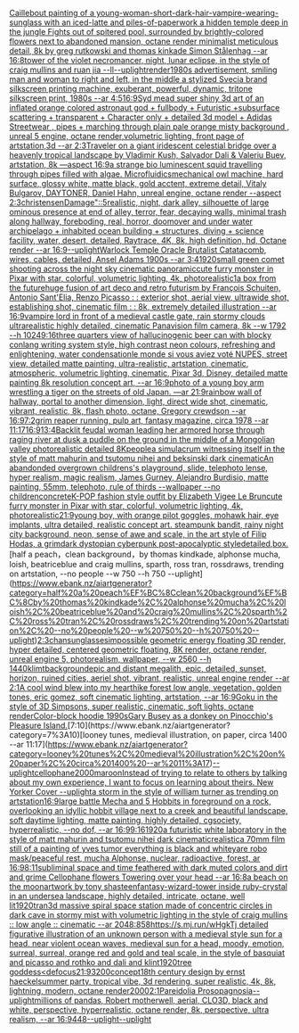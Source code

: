 [Caillebout painting of a young-woman-short-dark-hair-vampire-wearing-sunglass with an iced-latte and piles-of-paperwork a hidden temple deep in the jungle Fights out of spitered pool, surrounded by brightly-colored flowers next to abandoned mansion, octane render minimalist meticulous detail, 8k by greg rutkowski and thomas kinkade Simon Stålenhag  --ar 16:8](https://www.ebank.nz/aiartgenerator?category=Caillebout%20painting%20of%20a%20young-woman-short-dark-hair-vampire-wearing-sunglass%20with%20an%20iced-latte%20and%20piles-of-paperwork%20a%20hidden%20temple%20deep%20in%20the%20jungle%20Fights%20out%20of%20spitered%20pool%2C%20surrounded%20by%20brightly-colored%20flowers%20next%20to%20abandoned%20mansion%2C%20octane%20render%20minimalist%20meticulous%20detail%2C%208k%20by%20greg%20rutkowski%20and%20thomas%20kinkade%20Simon%20St%C3%A5lenhag%20%20--ar%2016%3A8)[tower of the violet necromancer, night, lunar eclipse, in the style of craig mullins and ruan jia --ll](https://www.ebank.nz/aiartgenerator?category=tower%20of%20the%20violet%20necromancer%2C%20night%2C%20lunar%20eclipse%2C%20in%20the%20style%20of%20craig%20mullins%20and%20ruan%20jia%20--ll)[--uplight](https://www.ebank.nz/aiartgenerator?category=--uplight)[render](https://www.ebank.nz/aiartgenerator?category=render)[1980s advertisement, smiling man and woman to right and left, in the middle a stylized Svecia brand silkscreen printing machine, exuberant, powerful, dynamic, tritone silkscreen print, 1980s --ar 4:5](https://www.ebank.nz/aiartgenerator?category=1980s%20advertisement%2C%20smiling%20man%20and%20woman%20to%20right%20and%20left%2C%20in%20the%20middle%20a%20stylized%20Svecia%20brand%20silkscreen%20printing%20machine%2C%20exuberant%2C%20powerful%2C%20dynamic%2C%20tritone%20silkscreen%20print%2C%201980s%20--ar%204%3A5)[16:9](https://www.ebank.nz/aiartgenerator?category=16%3A9)[Syd mead super shiny 3d art of an inflated orange colored astronaut god + fullbody + Futuristic +subsurface scattering + transparent + Character only + detailed 3d model + Adidas Streetwear , pipes + marching through plain pale orange misty background , unreal 5 engine, octane render,volumetric lighting, front page of artstation,3d --ar 2:3](https://www.ebank.nz/aiartgenerator?category=Syd%20mead%20super%20shiny%203d%20art%20of%20an%20inflated%20orange%20colored%20astronaut%20god%20%2B%20fullbody%20%2B%20Futuristic%20%2Bsubsurface%20scattering%20%2B%20transparent%20%2B%20Character%20only%20%2B%20detailed%203d%20model%20%2B%20Adidas%20Streetwear%20%2C%20pipes%20%2B%20marching%20through%20plain%20pale%20orange%20misty%20background%20%2C%20unreal%205%20engine%2C%20octane%20render%2Cvolumetric%20lighting%2C%20front%20page%20of%20artstation%2C3d%20--ar%202%3A3)[Traveler on a giant iridescent celestial bridge over a heavenly tropical landscape by Vladimir Kush, Salvador Dali & Valeriu Buev, artstation, 8k —aspect 16:9](https://www.ebank.nz/aiartgenerator?category=Traveler%20on%20a%20giant%20iridescent%20celestial%20bridge%20over%20a%20heavenly%20tropical%20landscape%20by%20Vladimir%20Kush%2C%20Salvador%20Dali%20%26%20Valeriu%20Buev%2C%20artstation%2C%208k%20%E2%80%94aspect%2016%3A9)[a strange bio luminescent squid travelling through pipes filled with algae. Microfluidics](https://www.ebank.nz/aiartgenerator?category=a%20strange%20bio%20luminescent%20squid%20travelling%20through%20pipes%20filled%20with%20algae.%20Microfluidics)[mechanical owl machine, hard surface, glossy white, matte black, gold acctent, extreme detail, Vitaly Bulgarov, DAYTONER, Daniel Hahn, unreal engine, octane render --aspect 2:3](https://www.ebank.nz/aiartgenerator?category=mechanical%20owl%20machine%2C%20hard%20surface%2C%20glossy%20white%2C%20matte%20black%2C%20gold%20acctent%2C%20extreme%20detail%2C%20Vitaly%20Bulgarov%2C%20DAYTONER%2C%20Daniel%20Hahn%2C%20unreal%20engine%2C%20octane%20render%20--aspect%202%3A3)[christensen](https://www.ebank.nz/aiartgenerator?category=christensen)[Damage"::5](https://www.ebank.nz/aiartgenerator?category=Damage%22%3A%3A5)[realistic, night, dark alley, silhouette of large ominous presence at end of alley, terror, fear, decaying walls, minimal trash along hallway, foreboding, real, horror, doom](https://www.ebank.nz/aiartgenerator?category=realistic%2C%20night%2C%20dark%20alley%2C%20silhouette%20of%20large%20ominous%20presence%20at%20end%20of%20alley%2C%20terror%2C%20fear%2C%20decaying%20walls%2C%20minimal%20trash%20along%20hallway%2C%20foreboding%2C%20real%2C%20horror%2C%20doom)[over and under water  archipelago + inhabited ocean building + structures, diving + science facility, water, desert, detailed, Raytrace, 4K, 8k, high definition, hd, Octane render --ar 16:9](https://www.ebank.nz/aiartgenerator?category=over%20and%20under%20water%20%20archipelago%20%2B%20inhabited%20ocean%20building%20%2B%20structures%2C%20diving%20%2B%20science%20facility%2C%20water%2C%20desert%2C%20detailed%2C%20Raytrace%2C%204K%2C%208k%2C%20high%20definition%2C%20hd%2C%20Octane%20render%20--ar%2016%3A9)[--uplight](https://www.ebank.nz/aiartgenerator?category=--uplight)[Warlock Temple Oracle Brutalist Catatacomb, wires, cables, detailed, Ansel Adams 1900s --ar 3:4](https://www.ebank.nz/aiartgenerator?category=Warlock%20Temple%20Oracle%20Brutalist%20Catatacomb%2C%20wires%2C%20cables%2C%20detailed%2C%20Ansel%20Adams%201900s%20--ar%203%3A4)[1920](https://www.ebank.nz/aiartgenerator?category=1920)[small green comet shooting across the night sky cinematic panoramic](https://www.ebank.nz/aiartgenerator?category=small%20green%20comet%20shooting%20across%20the%20night%20sky%20cinematic%20panoramic)[cute furry monster in Pixar with star, colorful, volumetric lighting, 4k, photorealistic](https://www.ebank.nz/aiartgenerator?category=cute%20furry%20monster%20in%20Pixar%20with%20star%2C%20colorful%2C%20volumetric%20lighting%2C%204k%2C%20photorealistic)[1](https://www.ebank.nz/aiartgenerator?category=1)[a box from the future](https://www.ebank.nz/aiartgenerator?category=a%20box%20from%20the%20future)[huge  fusion of art deco and retro futurism by François Schuiten, Antonio Sant'Elia, Renzo Picasso : : exterior shot, aerial view, ultrawide shot, establishing shot, cinematic film : : 8k, extremely detailed illustration  --ar 16:9](https://www.ebank.nz/aiartgenerator?category=huge%20%20fusion%20of%20art%20deco%20and%20retro%20futurism%20by%20Fran%C3%A7ois%20Schuiten%2C%20Antonio%20Sant%27Elia%2C%20Renzo%20Picasso%20%3A%20%3A%20exterior%20shot%2C%20aerial%20view%2C%20ultrawide%20shot%2C%20establishing%20shot%2C%20cinematic%20film%20%3A%20%3A%208k%2C%20extremely%20detailed%20illustration%20%20--ar%2016%3A9)[vampire lord in front of a medieval castle gate, rain stormy clouds ultrarealistic highly detailed, cinematic Panavision film camera, 8k --w 1792 --h 1024](https://www.ebank.nz/aiartgenerator?category=vampire%20lord%20in%20front%20of%20a%20medieval%20castle%20gate%2C%20rain%20stormy%20clouds%20ultrarealistic%20highly%20detailed%2C%20cinematic%20Panavision%20film%20camera%2C%208k%20--w%201792%20--h%201024)[9:16](https://www.ebank.nz/aiartgenerator?category=9%3A16)[three quarters view of hallucinogenic beer can with blocky conlang writing system style, high contrast neon colours, refreshing and enlightening, water condensation](https://www.ebank.nz/aiartgenerator?category=three%20quarters%20view%20of%20hallucinogenic%20beer%20can%20with%20blocky%20conlang%20writing%20system%20style%2C%20high%20contrast%20neon%20colours%2C%20refreshing%20and%20enlightening%2C%20water%20condensation)[le monde si vous aviez voté NUPES, street view, detailed matte painting, ultra-realistic, artstation, cinematic, atmospheric, volumetric lighting, cinematic, Pixar 3d, Disney, detailed matte painting 8k resolution concept art, --ar 16:9](https://www.ebank.nz/aiartgenerator?category=le%20monde%20si%20vous%20aviez%20vot%C3%A9%20NUPES%2C%20street%20view%2C%20detailed%20matte%20painting%2C%20ultra-realistic%2C%20artstation%2C%20cinematic%2C%20atmospheric%2C%20volumetric%20lighting%2C%20cinematic%2C%20Pixar%203d%2C%20Disney%2C%20detailed%20matte%20painting%208k%20resolution%20concept%20art%2C%20--ar%2016%3A9)[](https://www.ebank.nz/aiartgenerator?category=)[photo of a young boy arm wrestling a tiger on the streets of old Japan. —ar 21:9](https://www.ebank.nz/aiartgenerator?category=photo%20of%20a%20young%20boy%20arm%20wrestling%20a%20tiger%20on%20the%20streets%20of%20old%20Japan.%20%E2%80%94ar%2021%3A9)[rainbow wall of hallway, portal to another dimension, light, direct wide shot, cinematic, vibrant, realistic, 8k, flash photo, octane, Gregory crewdson --ar 16:9](https://www.ebank.nz/aiartgenerator?category=rainbow%20wall%20of%20hallway%2C%20portal%20to%20another%20dimension%2C%20light%2C%20direct%20wide%20shot%2C%20cinematic%2C%20vibrant%2C%20realistic%2C%208k%2C%20flash%20photo%2C%20octane%2C%20Gregory%20crewdson%20--ar%2016%3A9)[7:2](https://www.ebank.nz/aiartgenerator?category=7%3A2)[grim reaper running, pulp art, fantasy magazine, circa 1978 --ar 11:17](https://www.ebank.nz/aiartgenerator?category=grim%20reaper%20running%2C%20pulp%20art%2C%20fantasy%20magazine%2C%20circa%201978%20--ar%2011%3A17)[16:9](https://www.ebank.nz/aiartgenerator?category=16%3A9)[1](https://www.ebank.nz/aiartgenerator?category=1)[3:4](https://www.ebank.nz/aiartgenerator?category=3%3A4)[Backlit feudal woman leading her armored horse through raging river at dusk a puddle on the ground in the middle of a Mongolian valley photorealistic detailed 8K](https://www.ebank.nz/aiartgenerator?category=Backlit%20feudal%20woman%20leading%20her%20armored%20horse%20through%20raging%20river%20at%20dusk%20a%20puddle%20on%20the%20ground%20in%20the%20middle%20of%20a%20Mongolian%20valley%20photorealistic%20detailed%208K)[people](https://www.ebank.nz/aiartgenerator?category=people)[a simulacrum witnessing itself in the style of matt mahurin and tsutomu nihei and beksinski dark cinematic](https://www.ebank.nz/aiartgenerator?category=a%20simulacrum%20witnessing%20itself%20in%20the%20style%20of%20matt%20mahurin%20and%20tsutomu%20nihei%20and%20beksinski%20dark%20cinematic)[An abandonded overgrown childrens's playground, slide, telephoto lense, hyper realism, magic realism, James Gurney, Alejandro Burdisio, matte painting, 55mm, telephoto, rule of thirds --wallpaper --no children](https://www.ebank.nz/aiartgenerator?category=An%20abandonded%20overgrown%20childrens%27s%20playground%2C%20slide%2C%20telephoto%20lense%2C%20hyper%20realism%2C%20magic%20realism%2C%20James%20Gurney%2C%20Alejandro%20Burdisio%2C%20matte%20painting%2C%2055mm%2C%20telephoto%2C%20rule%20of%20thirds%20--wallpaper%20--no%20children)[concrete](https://www.ebank.nz/aiartgenerator?category=concrete)[K-POP fashion style outfit by Elizabeth Vigee Le Brun](https://www.ebank.nz/aiartgenerator?category=K-POP%20fashion%20style%20outfit%20by%20Elizabeth%20Vigee%20Le%20Brun)[cute furry monster in Pixar with star, colorful, volumetric lighting, 4k, photorealistic](https://www.ebank.nz/aiartgenerator?category=cute%20furry%20monster%20in%20Pixar%20with%20star%2C%20colorful%2C%20volumetric%20lighting%2C%204k%2C%20photorealistic)[21:9](https://www.ebank.nz/aiartgenerator?category=21%3A9)[young boy, with orange pilot goggles, mohawk hair, eye implants, ultra detailed, realistic concept art. steampunk bandit, rainy night city background, neon, sense of awe and scale, in the art style of Filip Hodas, a grimdark dystopian cyberpunk post-apocalyptic style](https://www.ebank.nz/aiartgenerator?category=young%20boy%2C%20with%20orange%20pilot%20goggles%2C%20mohawk%20hair%2C%20eye%20implants%2C%20ultra%20detailed%2C%20realistic%20concept%20art.%20steampunk%20bandit%2C%20rainy%20night%20city%20background%2C%20neon%2C%20sense%20of%20awe%20and%20scale%2C%20in%20the%20art%20style%20of%20Filip%20Hodas%2C%20a%20grimdark%20dystopian%20cyberpunk%20post-apocalyptic%20style)[detailed,](https://www.ebank.nz/aiartgenerator?category=detailed%2C)[box.](https://www.ebank.nz/aiartgenerator?category=box.)[half a peach，clean background，by thomas kindkade, alphonse mucha, loish, beatriceblue and craig mullins, sparth, ross tran, rossdraws, trending on artstation, --no people --w 750 --h 750 --uplight](https://www.ebank.nz/aiartgenerator?category=half%20a%20peach%EF%BC%8Cclean%20background%EF%BC%8Cby%20thomas%20kindkade%2C%20alphonse%20mucha%2C%20loish%2C%20beatriceblue%20and%20craig%20mullins%2C%20sparth%2C%20ross%20tran%2C%20rossdraws%2C%20trending%20on%20artstation%2C%20--no%20people%20--w%20750%20--h%20750%20--uplight)[2:3](https://www.ebank.nz/aiartgenerator?category=2%3A3)[chan](https://www.ebank.nz/aiartgenerator?category=chan)[sunglasses](https://www.ebank.nz/aiartgenerator?category=sunglasses)[impossible geometric energy floating 3D render, hyper detailed, centered geometric floating, 8K render, octane render, unreal engine 5, photorealism, wallpaper, --w 2560 --h 1440](https://www.ebank.nz/aiartgenerator?category=impossible%20geometric%20energy%20floating%203D%20render%2C%20hyper%20detailed%2C%20centered%20geometric%20floating%2C%208K%20render%2C%20octane%20render%2C%20unreal%20engine%205%2C%20photorealism%2C%20wallpaper%2C%20--w%202560%20--h%201440)[klimt](https://www.ebank.nz/aiartgenerator?category=klimt)[background](https://www.ebank.nz/aiartgenerator?category=background)[epic and distant megalith, epic, detailed, sunset, horizon, ruined cities, aeriel shot, vibrant, realistic, unreal engine render --ar 2:1](https://www.ebank.nz/aiartgenerator?category=epic%20and%20distant%20megalith%2C%20epic%2C%20detailed%2C%20sunset%2C%20horizon%2C%20ruined%20cities%2C%20aeriel%20shot%2C%20vibrant%2C%20realistic%2C%20unreal%20engine%20render%20--ar%202%3A1)[A cool wind blew into my heart](https://www.ebank.nz/aiartgenerator?category=A%20cool%20wind%20blew%20into%20my%20heart)[hike forest low angle, vegetation, golden tones, eric gomez, soft cinematic lighting, artstation, --ar 16:9](https://www.ebank.nz/aiartgenerator?category=hike%20forest%20low%20angle%2C%20vegetation%2C%20golden%20tones%2C%20eric%20gomez%2C%20soft%20cinematic%20lighting%2C%20artstation%2C%20--ar%2016%3A9)[Goku in the style of 3D Simpsons, super realistic, cinematic, soft lights, octane render](https://www.ebank.nz/aiartgenerator?category=Goku%20in%20the%20style%20of%203D%20Simpsons%2C%20super%20realistic%2C%20cinematic%2C%20soft%20lights%2C%20octane%20render)[Color-block hoodie 1990s](https://www.ebank.nz/aiartgenerator?category=Color-block%20hoodie%201990s)[Gary Busey as a donkey on Pinocchio's Pleasure Island.](https://www.ebank.nz/aiartgenerator?category=Gary%20Busey%20as%20a%20donkey%20on%20Pinocchio%27s%20Pleasure%20Island.)[7:10](https://www.ebank.nz/aiartgenerator?category=7%3A10)[looney tunes, medieval illustration, on paper, circa 1400 --ar 11:17](https://www.ebank.nz/aiartgenerator?category=looney%20tunes%2C%20medieval%20illustration%2C%20on%20paper%2C%20circa%201400%20--ar%2011%3A17)[--uplight](https://www.ebank.nz/aiartgenerator?category=--uplight)[cellophane](https://www.ebank.nz/aiartgenerator?category=cellophane)[2000](https://www.ebank.nz/aiartgenerator?category=2000)[maroon](https://www.ebank.nz/aiartgenerator?category=maroon)[Instead of trying to relate to others by talking about my own experience, I want to focus on learning about theirs. New Yorker Cover --uplight](https://www.ebank.nz/aiartgenerator?category=Instead%20of%20trying%20to%20relate%20to%20others%20by%20talking%20about%20my%20own%20experience%2C%20I%20want%20to%20focus%20on%20learning%20about%20theirs.%20New%20Yorker%20Cover%20--uplight)[a storm in the style of william turner as trending on artstation](https://www.ebank.nz/aiartgenerator?category=a%20storm%20in%20the%20style%20of%20william%20turner%20as%20trending%20on%20artstation)[16:9](https://www.ebank.nz/aiartgenerator?category=16%3A9)[large battle Mecha and 5 Hobbits in foreground on a rock, overlooking an idyllic hobbit village next to a creek and beautiful landscape, soft daytime lighting, matte painting, highly detailed, cgsociety, hyperrealistic, --no dof, --ar 16:9](https://www.ebank.nz/aiartgenerator?category=large%20battle%20Mecha%20and%205%20Hobbits%20in%20foreground%20on%20a%20rock%2C%20overlooking%20an%20idyllic%20hobbit%20village%20next%20to%20a%20creek%20and%20beautiful%20landscape%2C%20soft%20daytime%20lighting%2C%20matte%20painting%2C%20highly%20detailed%2C%20cgsociety%2C%20hyperrealistic%2C%20--no%20dof%2C%20--ar%2016%3A9)[9:16](https://www.ebank.nz/aiartgenerator?category=9%3A16)[1920](https://www.ebank.nz/aiartgenerator?category=1920)[a futuristic white laboratory in the style of matt mahurin and tsutomu nihei dark cinematic](https://www.ebank.nz/aiartgenerator?category=a%20futuristic%20white%20laboratory%20in%20the%20style%20of%20matt%20mahurin%20and%20tsutomu%20nihei%20dark%20cinematic)[realistic](https://www.ebank.nz/aiartgenerator?category=realistic)[a 70mm film still of a painting of yves tumor everything is black and white](https://www.ebank.nz/aiartgenerator?category=a%2070mm%20film%20still%20of%20a%20painting%20of%20yves%20tumor%20everything%20is%20black%20and%20white)[yare robo mask](https://www.ebank.nz/aiartgenerator?category=yare%20robo%20mask)[/peaceful rest, mucha Alphonse,  nuclear, radioactive, forest, ar 16:9](https://www.ebank.nz/aiartgenerator?category=/peaceful%20rest%2C%20mucha%20Alphonse%2C%20%20nuclear%2C%20radioactive%2C%20forest%2C%20ar%2016%3A9)[8:11](https://www.ebank.nz/aiartgenerator?category=8%3A11)[subliminal space and time feathered with dark muted colors and dirt and grime Cellophane flowers Towering over your head --ar 16:8](https://www.ebank.nz/aiartgenerator?category=subliminal%20space%20and%20time%20feathered%20with%20dark%20muted%20colors%20and%20dirt%20and%20grime%20Cellophane%20flowers%20Towering%20over%20your%20head%20--ar%2016%3A8)[a beach on the moon](https://www.ebank.nz/aiartgenerator?category=a%20beach%20on%20the%20moon)[artwork by tony shasteen](https://www.ebank.nz/aiartgenerator?category=artwork%20by%20tony%20shasteen)[fantasy-wizard-tower inside ruby-crystal in an undersea landscape, highly detailed, intricate, octane, well lit](https://www.ebank.nz/aiartgenerator?category=fantasy-wizard-tower%20inside%20ruby-crystal%20in%20an%20undersea%20landscape%2C%20highly%20detailed%2C%20intricate%2C%20octane%2C%20well%20lit)[1920](https://www.ebank.nz/aiartgenerator?category=1920)[tran](https://www.ebank.nz/aiartgenerator?category=tran)[3d massive spiral space station made of concentric circles in dark cave in stormy mist with volumetric lighting in the style of craig mullins :: low angle :: cinematic --ar 2048:858](https://www.ebank.nz/aiartgenerator?category=3d%20massive%20spiral%20space%20station%20made%20of%20concentric%20circles%20in%20dark%20cave%20in%20stormy%20mist%20with%20volumetric%20lighting%20in%20the%20style%20of%20craig%20mullins%20%3A%3A%20low%20angle%20%3A%3A%20cinematic%20--ar%202048%3A858)[https://s.mj.run/wHgkTj  detailed figurative illustration of an unknown person with a medieval style sun for a head, near violent ocean waves, medieval sun for a head, moody, emotion, surreal, surreal, orange red and gold and teal scale, in the style of basquiat and picasso and rothko and dali and klint](https://www.ebank.nz/aiartgenerator?category=https%3A//s.mj.run/wHgkTj%20%20detailed%20figurative%20illustration%20of%20an%20unknown%20person%20with%20a%20medieval%20style%20sun%20for%20a%20head%2C%20near%20violent%20ocean%20waves%2C%20medieval%20sun%20for%20a%20head%2C%20moody%2C%20emotion%2C%20surreal%2C%20surreal%2C%20orange%20red%20and%20gold%20and%20teal%20scale%2C%20in%20the%20style%20of%20basquiat%20and%20picasso%20and%20rothko%20and%20dali%20and%20klint)[1920](https://www.ebank.nz/aiartgenerator?category=1920)[tree goddess](https://www.ebank.nz/aiartgenerator?category=tree%20goddess)[<defocus](https://www.ebank.nz/aiartgenerator?category=%3Cdefocus)[21:9](https://www.ebank.nz/aiartgenerator?category=21%3A9)[3200](https://www.ebank.nz/aiartgenerator?category=3200)[concept](https://www.ebank.nz/aiartgenerator?category=concept)[18th century design by ernst haeckel](https://www.ebank.nz/aiartgenerator?category=18th%20century%20design%20by%20ernst%20haeckel)[summer party, tropical vibe, 3d rendering, super realistic, 4k, 8k, lightning, modern, octane render](https://www.ebank.nz/aiartgenerator?category=summer%20party%2C%20tropical%20vibe%2C%203d%20rendering%2C%20super%20realistic%2C%204k%2C%208k%2C%20lightning%2C%20modern%2C%20octane%20render)[2000](https://www.ebank.nz/aiartgenerator?category=2000)[2:1](https://www.ebank.nz/aiartgenerator?category=2%3A1)[Pareidolia Prosopagnosia](https://www.ebank.nz/aiartgenerator?category=Pareidolia%20Prosopagnosia)[--uplight](https://www.ebank.nz/aiartgenerator?category=--uplight)[millions of pandas, Robert motherwell, aerial, CLO3D, black and white, perspective, hyperrealistic, octane render, 8k, perspective, ultra realism, --ar 16:9](https://www.ebank.nz/aiartgenerator?category=millions%20of%20pandas%2C%20Robert%20motherwell%2C%20aerial%2C%20CLO3D%2C%20black%20and%20white%2C%20perspective%2C%20hyperrealistic%2C%20octane%20render%2C%208k%2C%20perspective%2C%20ultra%20realism%2C%20--ar%2016%3A9)[448](https://www.ebank.nz/aiartgenerator?category=448)[--uplight](https://www.ebank.nz/aiartgenerator?category=--uplight)[--uplight](https://www.ebank.nz/aiartgenerator?category=--uplight)